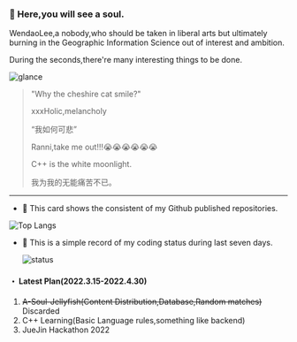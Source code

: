 ### :ghost: Here,you will see a soul.​

WendaoLee,a nobody,who should be taken in liberal arts but ultimately burning in the Geographic Information Science out of interest and ambition.

During the seconds,there're many interesting things to be done.

![glance](https://github-readme-stats-wendaolee.vercel.app/api?username=WendaoLee&theme=tokyonight&show_icons=true)

> "Why the cheshire cat smile?"
>
> xxxHolic,melancholy
>
> “我如何可悲”
>
> Ranni,take me out!!!😭😭😭😭😭😭
>
> C++ is the white moonlight.
>
> 我为我的无能痛苦不已。

***

- :sunflower: This card shows the consistent of my Github published repositories.

![Top Langs](https://github-readme-stats-wendaolee.vercel.app/api/top-langs/?username=WendaoLee&layout=compact&theme=dark)

- :seedling: This is a simple record of my coding status during last seven days.

  ![status](https://github-readme-stats-wendaolee.vercel.app/api/wakatime?username=WendaoLee&layout=compact&theme=dark)

#### ・ Latest Plan(2022.3.15-2022.4.30)

1. ~~A-Soul-Jellyfish(Content Distribution,Database,Random matches)~~ Discarded
2. C++ Learning(Basic Language rules,something like backend)
3. JueJin Hackathon 2022

